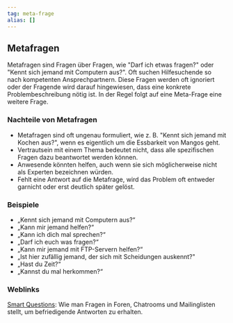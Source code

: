 ```yaml
---
tag: meta-frage
alias: []
---
```

## Metafragen

Metafragen sind Fragen über Fragen, wie "Darf ich etwas fragen?" oder "Kennt sich jemand mit Computern aus?". Oft suchen Hilfesuchende so nach kompetenten Ansprechpartnern. Diese Fragen werden oft ignoriert oder der Fragende wird darauf hingewiesen, dass eine konkrete Problembeschreibung nötig ist. In der Regel folgt auf eine Meta-Frage eine weitere Frage.

### Nachteile von Metafragen

- Metafragen sind oft ungenau formuliert, wie z. B. "Kennt sich jemand mit Kochen aus?", wenn es eigentlich um die Essbarkeit von Mangos geht.
- Vertrautsein mit einem Thema bedeutet nicht, dass alle spezifischen Fragen dazu beantwortet werden können.
- Anwesende könnten helfen, auch wenn sie sich möglicherweise nicht als Experten bezeichnen würden.
- Fehlt eine Antwort auf die Metafrage, wird das Problem oft entweder garnicht oder erst deutlich später gelöst.

### Beispiele

- „Kennt sich jemand mit Computern aus?“
- „Kann mir jemand helfen?“
- „Kann ich dich mal sprechen?“
- „Darf ich euch was fragen?“
- „Kann mir jemand mit FTP-Servern helfen?“
- „Ist hier zufällig jemand, der sich mit Scheidungen auskennt?"
- „Hast du Zeit?“
- „Kannst du mal herkommen?“

### Weblinks
[Smart Questions](<https://tty1.net/smart-questions_de.html>): Wie man Fragen in Foren, Chatrooms und Mailinglisten stellt, um befriedigende Antworten zu erhalten.
